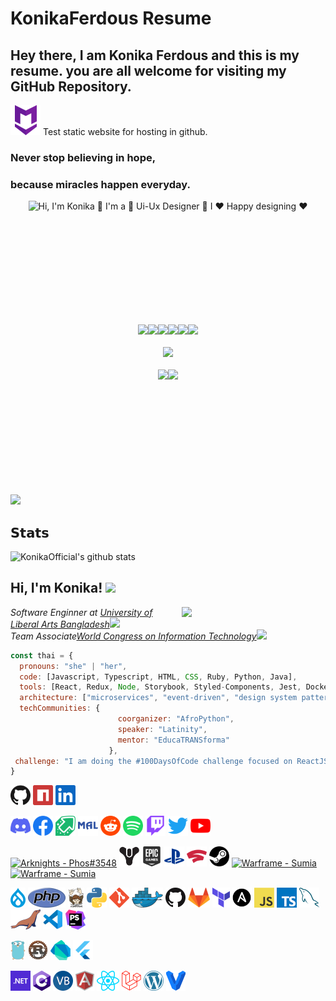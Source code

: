 # KonikaFerdous Resume
## Hey there, I am Konika Ferdous and this is my resume. you are all welcome for visiting my GitHub Repository. 

![alt text](https://github.com/adam-p/markdown-here/raw/master/src/common/images/icon48.png "Logo Title Text 1") Test static website for hosting in github.

### Never stop believing in hope,
### because miracles happen everyday.

<p align="center">
  <img src="https://github.com/KonikaOfficial/KonikaOfficial/raw/main/assets/github.gif" alt="Hi, I'm Konika 👋 I'm a 🚀 Ui-Ux Designer 🚀 I ❤️ Happy designing ❤️">
</p>

<br>
<br>
<br>
<br>
<br>
<br>
<br>
<br>
<br>
<p align="center">
  <img src="https://media3.giphy.com/media/ln7z2eWriiQAllfVcn/200w.webp" width="100"><img src="https://i.giphy.com/media/LMt9638dO8dftAjtco/200.webp" width="100"><img src="https://i.giphy.com/media/eNAsjO55tPbgaor7ma/200w.webp" width="100"><img src="https://i.giphy.com/media/VgGthkhUvGgOit7Y9i/200.webp" width="100"><img src="https://i.giphy.com/media/KzJkzjggfGN5Py6nkT/200.webp" width="100"><img src="https://i.giphy.com/media/IdyAQJVN2kVPNUrojM/200.webp" width="100"><br><br>
  <img src="https://camo.githubusercontent.com/936a08778c7e4885053d148c07bbd2339dfbdd80/68747470733a2f2f6665726f73732e6e65742f782f6e6f6465322e676966" /><br><br>
  <img src="https://little.kylerconway.com/images/golang-what.gif" width="300"><img src="https://intro.rustbridge.com/img/ferris.gif" width="300">
</p>
<br>
<br>
<br>
<br>
<br>
<br>

<br>
<br>
<br>

![](https://visitor-badge.glitch.me/badge?page_id=KonikaOfficial.KonikaOfficial)

<!--
**KonikaOfficial/KonikaOfficial** is a ✨ _special_ ✨ repository because its `README.md` (this file) appears on your GitHub profile.

KonikaOfficial
-->
## 𝗦𝘁𝗮𝘁𝘀

![KonikaOfficial's github stats](https://github-readme-stats.vercel.app/api?username=KonikaOfficial&show_icons=true&theme=dracula)


<h2> Hi, I'm Konika! <img src="https://media.giphy.com/media/mGcNjsfWAjY5AEZNw6/giphy.gif" width="50"></h2>
<img align='right' src="https://media.giphy.com/media/ieyl9zmCjO4b4t6qoY/giphy.gif" width="230">
<p><em>Software Enginner at <a href="https://ulab.edu.bd/">University of Liberal Arts Bangladesh</a><img src="https://media.giphy.com/media/fYSnHlufseco8Fh93Z/giphy.gif" width="30"></br>Team Associate<a href="https://www.wcit2021.org.bd/">World Congress on Information Technology</a><img src="https://media.giphy.com/media/WUlplcMpOCEmTGBtBW/giphy.gif" width="30"> 
</em></p>

```javascript
const thai = {
  pronouns: "she" | "her",
  code: [Javascript, Typescript, HTML, CSS, Ruby, Python, Java],
  tools: [React, Redux, Node, Storybook, Styled-Components, Jest, Docker],
  architecture: ["microservices", "event-driven", "design system pattern"],
  techCommunities: {
                        coorganizer: "AfroPython",
                        speaker: "Latinity",
                        mentor: "EducaTRANSforma"
                      },
 challenge: "I am doing the #100DaysOfCode challenge focused on ReactJS and Typescript"
}
```



<p align="left">
  <a href="https://github.com/Shimanta-dey"><img alt="GitHub" height="32" width="32" src="images/github.svg"></a>
  <a href="https://www.npmjs.com/~peterthehan"><img alt="npm" height="32" width="32" src="images/npm.svg"></a>
  <a href="https://linkedin.com/in/peter-han"><img alt="LinkedIn" height="32" width="32" src="images/linkedin.svg"></a>
</p>

<p align="left">
  <a href=""><img alt="Discord - Miku#0039" title="Discord - Miku#0039" height="32" width="32" src="images/discord.svg"></a>
  <a href=""><img alt="Facebook" height="32" width="32" src="images/facebook.svg"></a>
  <a href=""><img alt="Imgur" height="32" width="32" src="images/imgur.svg"></a>
  <a href=""><img alt="MyAnimeList" height="32" width="32" src="images/myanimelist.svg"></a>
  <a href=""><img alt="Reddit" height="32" width="32" src="images/reddit.svg"></a>
  <a href=""><img alt="Spotify" height="32" width="32" src="images/spotify.svg"></a>
  <a href=""><img alt="Twitch" height="32" width="32" src="images/twitch.svg"></a>
  <a href=""><img alt="Twitter" height="32" width="32" src="images/twitter.svg"></a>
  <a href=""><img alt="YouTube" height="32" width="32" src="images/youtube.svg"></a>
</p>


<p align="left">
  <a href="#"><img alt="Arknights - Phos#3548" title="Arknights - Phos#3548" height="32" width="32" src="images/arknights.svg"></a>
  <a href="#"><img alt="Destiny 2 - Phos" title="Destiny 2 - Phos" height="32" width="32" src="images/destiny.svg"></a>
  <a href="#"><img alt="Epic Games - PeterTheHan" title="Epic Games - PeterTheHan" height="32" width="32" src="images/epicgames.svg"></a>
  <a href="#"><img alt="PlayStation - PeterTheHan" title="PlayStation - PeterTheHan" height="32" width="32" src="images/playstation.svg"></a>
  <a href="https://stadia.com/profile/1536559313706186034"><img alt="Stadia - Phos" height="32" width="32" src="images/stadia.svg"></a>
  <a href="https://steamcommunity.com/id/peterthehan"><img alt="Steam" height="32" width="32" src="images/steam.svg"></a>
  <a href="#"><img alt="Warframe - Sumia" title="Warframe - Sumia" height="32" width="32" src="images/warframe.svg"></a>
  <a href="#"><img alt="Warframe - Sumia" title="Warframe - Sumia" height="32" width="32" src="images/warframe.svg"></a>
</p>




<a href="https://www.drupal.org/" title="Drupal"><img src="icons/drupal.png" /></a>
<a href="https://www.php.net/" title="PHP"><img src="icons/php.png" /></a>
<a href="https://getcomposer.org/" title="Composer"><img src="icons/composer.png" /></a>
<a href="https://www.python.org/" title="Python"><img src="icons/python.png" /></a>
<a href="https://git-scm.com/" title="Git"><img src="icons/git.png" /></a>
<a href="https://www.docker.com/" title="Docker"><img src="icons/docker.png" /></a>
<a href="https://github.com/" title="GitHub"><img src="icons/github.png" /></a>
<a href="https://gitlab.com/" title="GitLab"><img src="icons/gitlab.png" /></a>
<a href="https://www.terraform.io/" title="Terraform"><img src="icons/terraform.png" /></a>
<a href="https://www.ansible.com/" title="Ansible"><img src="icons/ansible.png" /></a>
<a href="https://en.wikipedia.org/wiki/JavaScript" title="JavaScript"><img src="icons/javascript.png" /></a>
<a href="https://www.typescriptlang.org/" title="TypeScript"><img src="icons/typescript.png" /></a>
<a href="https://www.mysql.com/" title="MySQL"><img src="icons/mysql.png" /></a>
<a href="https://mariadb.org/" title="MariaDB"><img src="icons/mariadb.png" /></a>
<a href="https://code.visualstudio.com/" title="Visual Studio Code"><img src="icons/vscode.png" /></a>
<a href="https://www.jetbrains.com/phpstorm/" title="PHPStorm"><img src="icons/phpstorm.png" /></a>



<a href="https://golang.org/" title="Golang"><img src="icons/golang.png" /></a>
<a href="https://www.rust-lang.org/" title="Rust"><img src="icons/rust.png" /></a>
<a href="https://dart.dev/" title="Dart"><img src="icons/dartlang.png" /></a>
<a href="https://flutter.dev/" title="Flutter"><img src="icons/flutter.png" /></a>

<a href="https://dotnet.microsoft.com/" title="dotNet"><img src="icons/dotnet.png" /></a>
<a href="http://csharp.net/" title="C#"><img src="icons/csharp.png" /></a>
<a href="https://docs.microsoft.com/en-us/dotnet/visual-basic/" title="Visual Basic"><img src="icons/vbnet.png" /></a>
<a href="https://angular.io/" title="Angular"><img src="icons/angular.png" /></a>
<a href="https://reactjs.org/" title="React"><img src="icons/react.png" /></a>
<a href="https://laravel.com/" title="Laravel"><img src="icons/laravel.png" /></a>
<a href="https://wordpress.org/" title="WordPress"><img src="icons/wordpress.png" /></a>
<a href="https://www.vagrantup.com/" title="Vagrant"><img src="icons/vagrant.png" /></a>



